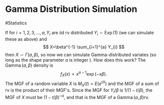 # Gamma Distribution Simulation
#Statistics 

If for $i=1,2,3, \ldots, a, Y_{i}$ are iid rv distributed $Y_{i} \sim \operatorname{Exp}(1)$ (we can simulate these as above) and
$$
X=\beta^{-1} \sum_{i=1}^{a} Y_{i}
$$
then $X \sim \Gamma(a, \beta)$, so now we can simulate Gamma-distributed variates (so long as the shape parameter $a$ is integer $)$. How does this work? The $\operatorname{Gamma}(a, \beta)$ density is
$$
f_{X}(x) \propto x^{a-1} \exp (-x \beta) .
$$
The MGF of a random variable $X$ is $M_{X}(t)=E\left(e^{t X}\right)$ and the MGF of a sum of rv is the product of their MGF's. Since the MGF for $Y_{i} / \beta$ is $1 /(1-t / \beta)$, the MGF of $X$ must be $(1-t / \beta)^{-a}$, and that is the MGF of a $\operatorname{Gamma}(a, \beta) \mathrm{rv}$.